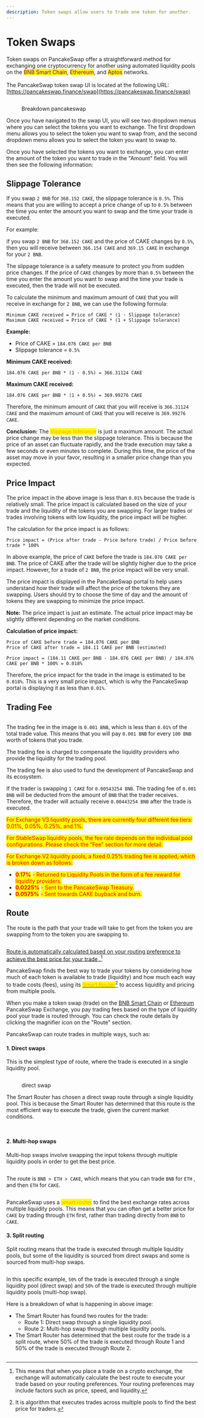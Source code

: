 ```yaml
---
description: Token swaps allow users to trade one token for another.
---
```


# Token Swaps

Token swaps on PancakeSwap offer a straightforward method for exchanging one cryptocurrency for another using automated liquidity pools on the <mark style="color:purple;">BNB Smart Chain</mark>, <mark style="color:purple;">Ethereum</mark>, and <mark style="color:purple;">Aptos</mark> networks.\
\
The PancakeSwap token swap UI is located at the following URL: [https://pancakeswap.finance/swap](https://pancakeswap.finance/swap)

<figure><img src="../../../.gitbook/assets/pancakeswap.jpg" alt=""><figcaption><p>Breakdown pancakeswap</p></figcaption></figure>

Once you have navigated to the swap UI, you will see two dropdown menus where you can select the tokens you want to exchange. The first dropdown menu allows you to select the token you want to swap from, and the second dropdown menu allows you to select the token you want to swap to.

Once you have selected the tokens you want to exchange, you can enter the amount of the token you want to trade in the "Amount" field. You will then see the following information:

## Slippage Tolerance

If you swap `2 BNB` for `368.152 CAKE`, the slippage tolerance is `0.5%`. This means that you are willing to accept a price change of up to `0.5%` between the time you enter the amount you want to swap and the time your trade is executed.

For example:

if you swap `2 BNB` for `368.152 CAKE` and the price of CAKE changes by `0.5%`, then you will receive between `366.154 CAKE` and `369.15 CAKE` in exchange for your `2 BNB`.

The slippage tolerance is a safety measure to protect you from sudden price changes. If the price of `CAKE` changes by more than `0.5%` between the time you enter the amount you want to swap and the time your trade is executed, then the trade will not be executed.

To calculate the minimum and maximum amount of `CAKE` that you will receive in exchange for `2 BNB`, we can use the following formula:

```
Minimum CAKE received = Price of CAKE * (1 - Slippage tolerance)
Maximum CAKE received = Price of CAKE * (1 + Slippage tolerance)
```

**Example:**

* Price of CAKE = `184.076 CAKE per BNB`
* Slippage tolerance = `0.5%`

**Minimum CAKE received:**

```
184.076 CAKE per BNB * (1 - 0.5%) = 366.31124 CAKE
```

**Maximum CAKE received:**

```
184.076 CAKE per BNB * (1 + 0.5%) = 369.99276 CAKE
```

Therefore, the minimum amount of `CAKE` that you will receive is `366.31124 CAKE` and the maximum amount of `CAKE` that you will receive is `369.99276 CAKE`.

**Conclusion:** The <mark style="color:orange;">slippage tolerance</mark> is just a maximum amount. The actual price change may be less than the slippage tolerance. This is because the price of an asset can fluctuate rapidly, and the trade execution may take a few seconds or even minutes to complete. During this time, the price of the asset may move in your favor, resulting in a smaller price change than you expected.

## Price Impact

The price impact in the above image is less than `0.01%` because the trade is relatively small. The price impact is calculated based on the size of your trade and the liquidity of the tokens you are swapping. For larger trades or trades involving tokens with low liquidity, the price impact will be higher.

The calculation for the price impact is as follows:

```
Price impact = (Price after trade - Price before trade) / Price before trade * 100%
```

In above example, the price of `CAKE` before the trade is `184.076 CAKE per BNB`. The price of CAKE after the trade will be slightly higher due to the price impact. However, for a trade of `2 BNB`, the price impact will be very small.

The price impact is displayed in the PancakeSwap portal to help users understand how their trade will affect the price of the tokens they are swapping. Users should try to choose the time of day and the amount of tokens they are swapping to minimize the price impact.

**Note:** The price impact is just an estimate. The actual price impact may be slightly different depending on the market conditions.

**Calculation of price impact:**

```
Price of CAKE before trade = 184.076 CAKE per BNB
Price of CAKE after trade = 184.11 CAKE per BNB (estimated)

Price impact = (184.11 CAKE per BNB - 184.076 CAKE per BNB) / 184.076 CAKE per BNB * 100% = 0.018%
```

Therefore, the price impact for the trade in the image is estimated to be `0.018%`. This is a very small price impact, which is why the PancakeSwap portal is displaying it as less than `0.01%`.

## Trading Fee

<figure><img src="../../../.gitbook/assets/Screenshot 2023-11-02 213823.png" alt=""><figcaption></figcaption></figure>

The trading fee in the image is `0.001 BNB`, which is less than `0.01%` of the total trade value. This means that you will pay `0.001 BNB` for every `100 BNB` worth of tokens that you trade.

The trading fee is charged to compensate the liquidity providers who provide the liquidity for the trading pool.

The trading fee is also used to fund the development of PancakeSwap and its ecosystem.

If the trader is swapping `1 CAKE` for `0.00543254 BNB`. The trading fee of `0.001 BNB` will be deducted from the amount of `BNB` that the trader receives. Therefore, the trader will actually receive `0.00443254 BNB` after the trade is executed.

<mark style="color:red;">For Exchange V3 liquidity pools, there are currently four different fee tiers: 0.01%, 0.05%, 0.25%, and 1%.</mark>

<mark style="color:red;">For StableSwap liquidity pools, the fee rate depends on the individual pool configurations. Please check the “Fee” section for more detail.</mark>

<mark style="color:red;">For Exchange V2 liquidity pools, a fixed 0.25% trading fee is applied, which is broken down as follows:</mark>

* <mark style="color:red;">**0.17%**</mark> <mark style="color:red;"></mark><mark style="color:red;">- Returned to Liquidity Pools in the form of a fee reward for liquidity providers.</mark>
* <mark style="color:red;">**0.0225%**</mark> <mark style="color:red;"></mark><mark style="color:red;">- Sent to the PancakeSwap Treasury.</mark>
* <mark style="color:red;">**0.0575%**</mark> <mark style="color:red;"></mark><mark style="color:red;">- Sent towards CAKE buyback and burn.</mark>

## Route

The route is the path that your trade will take to get from the token you are swapping from to the token you are swapping to.

<figure><img src="../../../.gitbook/assets/Screenshot 2023-11-02 165517.png" alt=""><figcaption></figcaption></figure>

[Route is automatically calculated based on your routing preference to achieve the best price for your trade .](#user-content-fn-1)[^1]

PancakeSwap finds the best way to trade your tokens by considering how much of each token is available to trade (liquidity) and how much each way to trade costs (fees), using its [<mark style="color:orange;">Smart Router</mark>](#user-content-fn-2)[^2] to access liquidity and pricing from multiple pools.

When you make a token swap (trade) on the [BNB Smart Chain](https://pancakeswap.finance/swap?chain=bsc) or [Ethereum](https://pancakeswap.finance/swap?chain=eth) PancakeSwap Exchange, you pay trading fees based on the type of liquidity pool your trade is routed through. You can check the route details by clicking the magnifier icon on the "Route" section.

PancakeSwap can route trades in multiple ways, such as:

#### **1. Direct swaps**

This is the simplest type of route, where the trade is executed in a single liquidity pool.

<figure><img src="../../../.gitbook/assets/Screenshot 2023-11-02 165138.png" alt=""><figcaption><p>direct swap</p></figcaption></figure>

The Smart Router has chosen a direct swap route through a single liquidity pool. This is because the Smart Router has determined that this route is the most efficient way to execute the trade, given the current market conditions.

<figure><img src="../../../.gitbook/assets/Screenshot 2023-11-02 170137.png" alt=""><figcaption></figcaption></figure>

<figure><img src="../../../.gitbook/assets/Screenshot 2023-11-02 170500.png" alt=""><figcaption></figcaption></figure>

#### **2. Multi-hop swaps**

Multi-hop swaps involve swapping the input tokens through multiple liquidity pools in order to get the best price.&#x20;

<div data-full-width="false">

<figure><img src="../../../.gitbook/assets/Screenshot 2023-11-02 165008.png" alt=""><figcaption></figcaption></figure>

</div>

The route is `BNB > ETH > CAKE`, which means that you can trade `BNB` for `ETH` , and then `ETH` for `CAKE`.

<figure><img src="../../../.gitbook/assets/Screenshot 2023-11-02 165440.png" alt=""><figcaption></figcaption></figure>

PancakeSwap uses a <mark style="color:orange;">smart router</mark> to find the best exchange rates across multiple liquidity pools. This means that you can often get a better price for `CAKE` by trading through `ETH` first, rather than trading directly from `BNB` to `CAKE`.

#### **3. Split routing**

Split routing means that the trade is executed through multiple liquidity pools, but some of the liquidity is sourced from direct swaps and some is sourced from multi-hop swaps.

<figure><img src="../../../.gitbook/assets/Screenshot 2023-11-02 170942.png" alt=""><figcaption></figcaption></figure>

In this specific example, `50%` of the trade is executed through a single liquidity pool (direct swap) and `50%` of the trade is executed through multiple liquidity pools (multi-hop swap).

Here is a breakdown of what is happening in above image:

* The Smart Router has found two routes for the trade:
  * Route 1: Direct swap through a single liquidity pool.
  * Route 2: Multi-hop swap through multiple liquidity pools.
* The Smart Router has determined that the best route for the trade is a split route, where 50% of the trade is executed through Route 1 and 50% of the trade is executed through Route 2.

<figure><img src="../../../.gitbook/assets/Screenshot 2023-11-02 212014.png" alt=""><figcaption></figcaption></figure>

[^1]: This means that when you place a trade on a crypto exchange, the exchange will automatically calculate the best route to execute your trade based on your routing preferences. Your routing preferences may include factors such as price, speed, and liquidity.

[^2]: It is algorithm that executes trades across multiple pools to find the best price for traders.
